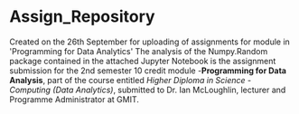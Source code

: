 # Assign_Repository
Created on the 26th September for uploading of assignments for module in 'Programming for Data Analytics'
The analysis of the Numpy.Random package contained in the attached Jupyter Notebook is the assignment submission for the 2nd semester 10 credit module -**Programming for Data Analysis**, part of the course entitled *Higher Diploma in Science - Computing (Data Analytics)*, submitted to Dr. Ian McLoughlin, lecturer and Programme Administrator at GMIT.
